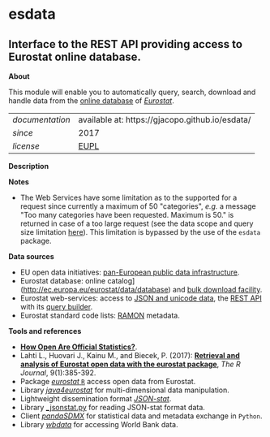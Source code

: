 esdata
=====

Interface to the REST API providing access to Eurostat online database.
---

**About**

This module will enable you to automatically query, search, download and handle data from the [online database](http://ec.europa.eu/eurostat/data/database) of [_Eurostat_](http://ec.europa.eu/eurostat/).

<table align="center">
    <tr> <td align="left"><i>documentation</i></td> <td align="left">available at: https://gjacopo.github.io/esdata/</td> </tr> 
    <tr> <td align="left"><i>since</i></td> <td align="left">2017</td> </tr> 
    <tr> <td align="left"><i>license</i></td> <td align="left"><a href="https://joinup.ec.europa.eu/sites/default/files/eupl1.1.-licence-en_0.pdfEUPL">EUPL</a> </td> </tr> 
</table>


**<a name="Description"></a>Description**

**<a name="Notes"></a>Notes**

* The Web Services have some limitation as to the supported for a request since currently a maximum of 50 "categories", _e.g._ a message "Too many categories have been requested. Maximum is 50." is returned in case of a too large request (see the data scope and query size limitation [here](http://ec.europa.eu/eurostat/web/json-and-unicode-web-services/data-scope-and-query-size)). This limitation is bypassed by the use of the `esdata` package.

**<a name="Sources"></a>Data sources**

* EU open data initiatives: [pan-European public data infrastructure](http://data.europa.eu).
* Eurostat database: online catalog](http://ec.europa.eu/eurostat/data/database) and [bulk download facility](http://ec.europa.eu/eurostat/estat-navtree-portlet-prod/BulkDownloadListing).
* Eurostat web-services: access to [JSON and unicode data](http://ec.europa.eu/eurostat/web/json-and-unicode-web-services/about-this-service), the [REST API](http://ec.europa.eu/eurostat/web/json-and-unicode-web-services/getting-started/rest-request) with its [query builder](http://ec.europa.eu/eurostat/web/json-and-unicode-web-services/getting-started/query-builder).
* Eurostat standard code lists: [RAMON](http://ec.europa.eu/eurostat/ramon/nomenclatures/index.cfm?TargetUrl=LST_NOM&StrGroupCode=SCL&StrLanguageCode=EN) metadata.

**<a name="References"></a>Tools and references**

* [**How Open Are Official Statistics?**](http://opendatawatch.com/monitoring-reporting/how-open-are-official-statistics/).
* Lahti L., Huovari J., Kainu M., and Biecek, P. (2017): [**Retrieval and analysis of Eurostat open data with the eurostat package**](https://journal.r-project.org/archive/2017/RJ-2017-019/RJ-2017-019.pdf), _The R Journal_, 9(1):385-392.
* Package [_eurostat_ `R`](http://ropengov.github.io/eurostat) access open data from Eurostat.
* Library [_java4eurostat_](https://github.com/eurostat/java4eurostat) for multi-dimensional data manipulation.
* Lightweight dissemination format [_JSON-stat_](https://json-stat.org).
* Library [_jsonstat.py](https://pypi.python.org/pypi/jsonstat.py) for reading JSON-stat format data.
* Client [_pandaSDMX_](https://pandasdmx.readthedocs.io/en/v0.7.0/) for statistical data and metadata exchange in `Python`.
* Library [_wbdata_](https://github.com/OliverSherouse/wbdata) for accessing World Bank data.

